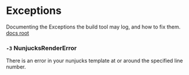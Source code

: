 # Exceptions
Documenting the Exceptions the build tool may log, and how to fix them.
[docs root](/Docs.md)


### `-3` NunjucksRenderError
There is an error in your nunjucks template at or around the specified line number.